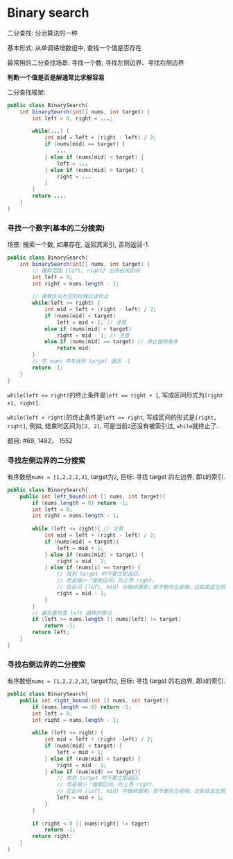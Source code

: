 # Binary search

二分查找: 分治算法的一种

基本形式: 从单调递增数组中, 查找一个值是否存在

最常用的二分查找场景: 寻找一个数, 寻找左侧边界、寻找右侧边界

**判断一个值是否是解通常比求解容易**

二分查找框架:

```java
public class BinarySearch{
    int binarySearch(int[] nums, int target) {
        int left = 0, right = ...;
    
        while(...) {
            int mid = left + (right - left) / 2;
            if (nums[mid] == target) {
                ...
            } else if (nums[mid] < target) {
                left = ...
            } else if (nums[mid] > target) {
                right = ...
            }
        }
        return ...;
    }
}
```

### 寻找一个数字(基本的二分搜索)

场景: 搜索一个数, 如果存在, 返回其索引, 否则返回-1.

```java
public class BinarySearch{
    int binarySearch(int[] nums, int target) {
        // 搜索范围 [left, right] 左闭右闭区间
        int left = 0; 
        int right = nums.length - 1; 
        
        // 搜索区间为空的时候应该终止
        while(left <= right) {
            int mid = left + (right - left) / 2;
            if (nums[mid] < target)
                left = mid + 1; // 注意
            else if (nums[mid] > target)
                right = mid - 1; // 注意
            else if (nums[mid] == target) // 停止搜索条件
                return mid;
        }
        // 在 nums 中未找到 target 返回 -1
        return -1;
    }
}
```

`while(left <= right)`的终止条件是`left == right + 1`, 写成区间形式为`[right +1, right]`.

`while(left < right)`的终止条件是`left == right`, 写成区间的形式是`[right, right]`, 
例如, 结束时区间为`[2, 2]`, 可是当前`2`还没有被索引过, `while`就终止了.

题目: #69, 1482， 1552

### 寻找左侧边界的二分搜索

有序数组`nums = [1,2,2,2,3]`, target为`2`, 目标: 寻找 target 的左边界, 即`1`的索引. 

```java
public class BinarySearch{
    public int left_bound(int [] nums, int target){
        if (nums.length = 0) return -1;
        int left = 0;
        int right = nums.length - 1;
        
        while (left <= right){ // 注意
            int mid = left + (right - left) / 2;
            if (nums[mid] < target){
                left = mid + 1;
            } else if (nums[mid] > target) {
                right = mid - 1;
            } else if (nums[i] == target) {
                // 找到 target 时不要立即返回，
                // 而是缩小「搜索区间」的上界 right，
                // 在区间 [left, mid) 中继续搜索，即不断向左收缩，达到锁定左侧边界的目的.
                right = mid - 1;
            }
        }
        // 最后要检查 left 越界的情况
        if (left >= nums.length || nums[left] != target)
            return -1;
        return left;
    }
}
```

### 寻找右侧边界的二分搜索

有序数组`nums = [1,2,2,2,3]`, target为`2`, 目标: 寻找 target 的右边界, 即`3`的索引.

```java
public class BinarySearch{
    public int right_bound(int [] nums, int target){
        if (nums.length == 0) return -1;
        int left = 0;
        int right = nums.length - 1;
        
        while (left <= right) {
            int mid = left + (right -left) / 2;
            if (nums[mid] < target) {
                left = mid + 1;
            } else if (num[mid] > target) {
                right = mid - 1;
            } else if (num[mid] == target){
                // 找到 target 时不要立即返回，
                // 而是缩小「搜索区间」的上界 right，
                // 在区间 [left, mid) 中继续搜索，即不断向左收缩，达到锁定左侧边界的目的.
                left = mid + 1;
            }
        }
        
        if (right < 0 || nums[right] != taget)
            return -1;
        return right;
    }
}
``` 